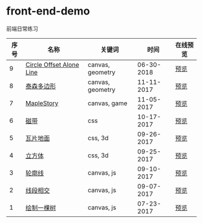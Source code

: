 # front-end-demo
前端日常练习

序号 | 名称 | 关键词  | 时间 | 在线预览
---|---| --- | --- | --- |
9 | [Circle Offset Alone Line](https://github.com/lwvoid/front-end-demo/tree/master/20180630-circle-offset-alone-line)| canvas, geometry | 06-30-2018 | [预览](https://lwvoid.github.io/front-end-demo/20180630-circle-offset-alone-line/)
8 | [泰森多边形](https://github.com/lwvoid/front-end-demo/tree/master/20171111-voronoi)| canvas, geometry | 11-11-2017 | [预览](https://lwvoid.github.io/front-end-demo/20171111-voronoi/)
7 | [MapleStory](https://github.com/lwvoid/front-end-demo/tree/master/20171105-maplestory)| canvas, game | 11-05-2017 | [预览](https://lwvoid.github.io/front-end-demo/20171105-maplestory/)
6 | [磁带](https://github.com/lwvoid/front-end-demo/tree/master/20171017-tape)| css | 10-17-2017 | [预览](https://lwvoid.github.io/front-end-demo/20171017-tape/)
5 | [瓦片地面](https://github.com/lwvoid/front-end-demo/tree/master/20170926-tile)| css, 3d | 09-26-2017 | [预览](https://lwvoid.github.io/front-end-demo/20170926-tile/)
4 | [立方体](https://github.com/lwvoid/front-end-demo/tree/master/20170925-cube)| css, 3d | 09-25-2017 | [预览](https://lwvoid.github.io/front-end-demo/20170925-cube/)
3 | [轮廓线](https://github.com/lwvoid/front-end-demo/tree/master/20170910-skyline)| canvas, js | 09-10-2017 | [预览](https://lwvoid.github.io/front-end-demo/20170910-skyline/)
2 | [线段相交](https://github.com/lwvoid/front-end-demo/tree/master/20170907-line-segment-intersection)| canvas, js | 09-07-2017 | [预览](https://lwvoid.github.io/front-end-demo/20170907-line-segment-intersection/)
1 | [绘制一棵树](https://github.com/lwvoid/front-end-demo/tree/master/20170723-draw-a-tree)| canvas, js | 07-23-2017 | [预览](https://lwvoid.github.io/front-end-demo/20170723-draw-a-tree/)
